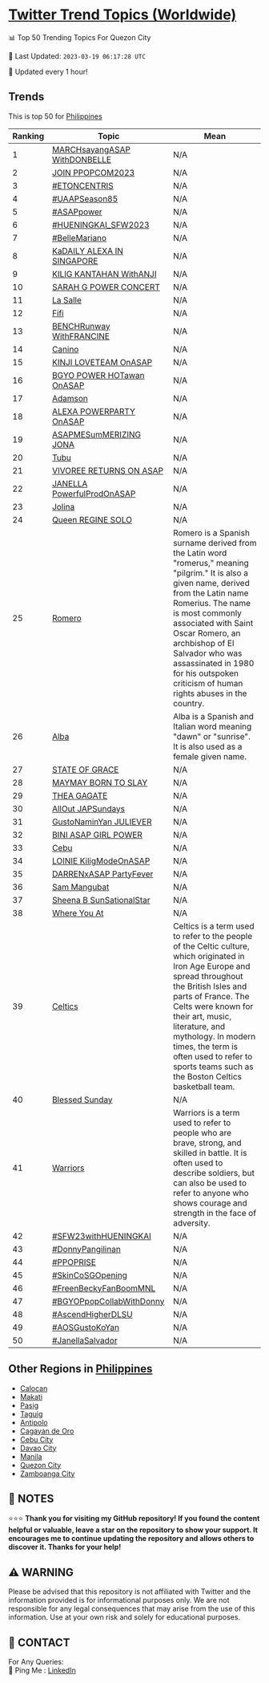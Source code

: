 [Twitter Trend Topics (Worldwide)](https://github.com/ErcinDedeoglu/Twitter-Trend-Topics)
==========


📊 Top 50 Trending Topics For Quezon City

📆 Last Updated: `2023-03-19 06:17:28 UTC`

🔧 Updated every 1 hour!


## Trends

This is top 50 for [Philippines](</Philippines>)

| Ranking | Topic | Mean |
| ------- | ------------ | ------------ |
| 1 | [MARCHsayangASAP WithDONBELLE](http://twitter.com/search?q=MARCHsayangASAP+WithDONBELLE) | N/A |
| 2 | [JOIN PPOPCOM2023](http://twitter.com/search?q=JOIN+PPOPCOM2023) | N/A |
| 3 | [#ETONCENTRIS](http://twitter.com/search?q=%23ETONCENTRIS) | N/A |
| 4 | [#UAAPSeason85](http://twitter.com/search?q=%23UAAPSeason85) | N/A |
| 5 | [#ASAPpower](http://twitter.com/search?q=%23ASAPpower) | N/A |
| 6 | [#HUENINGKAI_SFW2023](http://twitter.com/search?q=%23HUENINGKAI_SFW2023) | N/A |
| 7 | [#BelleMariano](http://twitter.com/search?q=%23BelleMariano) | N/A |
| 8 | [KaDAILY ALEXA IN SINGAPORE](http://twitter.com/search?q=KaDAILY+ALEXA+IN+SINGAPORE) | N/A |
| 9 | [KILIG KANTAHAN WithANJI](http://twitter.com/search?q=KILIG+KANTAHAN+WithANJI) | N/A |
| 10 | [SARAH G POWER CONCERT](http://twitter.com/search?q=SARAH+G+POWER+CONCERT) | N/A |
| 11 | [La Salle](http://twitter.com/search?q=La+Salle) | N/A |
| 12 | [Fifi](http://twitter.com/search?q=Fifi) | N/A |
| 13 | [BENCHRunway WithFRANCINE](http://twitter.com/search?q=BENCHRunway+WithFRANCINE) | N/A |
| 14 | [Canino](http://twitter.com/search?q=Canino) | N/A |
| 15 | [KINJI LOVETEAM OnASAP](http://twitter.com/search?q=KINJI+LOVETEAM+OnASAP) | N/A |
| 16 | [BGYO POWER HOTawan OnASAP](http://twitter.com/search?q=BGYO+POWER+HOTawan+OnASAP) | N/A |
| 17 | [Adamson](http://twitter.com/search?q=Adamson) | N/A |
| 18 | [ALEXA POWERPARTY OnASAP](http://twitter.com/search?q=ALEXA+POWERPARTY+OnASAP) | N/A |
| 19 | [ASAPMESumMERIZING JONA](http://twitter.com/search?q=ASAPMESumMERIZING+JONA) | N/A |
| 20 | [Tubu](http://twitter.com/search?q=Tubu) | N/A |
| 21 | [VIVOREE RETURNS ON ASAP](http://twitter.com/search?q=VIVOREE+RETURNS+ON+ASAP) | N/A |
| 22 | [JANELLA PowerfulProdOnASAP](http://twitter.com/search?q=JANELLA+PowerfulProdOnASAP) | N/A |
| 23 | [Jolina](http://twitter.com/search?q=Jolina) | N/A |
| 24 | [Queen REGINE SOLO](http://twitter.com/search?q=Queen+REGINE+SOLO) | N/A |
| 25 | [Romero](http://twitter.com/search?q=Romero) | Romero is a Spanish surname derived from the Latin word "romerus," meaning "pilgrim." It is also a given name, derived from the Latin name Romerius. The name is most commonly associated with Saint Oscar Romero, an archbishop of El Salvador who was assassinated in 1980 for his outspoken criticism of human rights abuses in the country. |
| 26 | [Alba](http://twitter.com/search?q=Alba) | Alba is a Spanish and Italian word meaning "dawn" or "sunrise". It is also used as a female given name. |
| 27 | [STATE OF GRACE](http://twitter.com/search?q=STATE+OF+GRACE) | N/A |
| 28 | [MAYMAY BORN TO SLAY](http://twitter.com/search?q=MAYMAY+BORN+TO+SLAY) | N/A |
| 29 | [THEA GAGATE](http://twitter.com/search?q=THEA+GAGATE) | N/A |
| 30 | [AllOut JAPSundays](http://twitter.com/search?q=AllOut+JAPSundays) | N/A |
| 31 | [GustoNaminYan JULIEVER](http://twitter.com/search?q=GustoNaminYan+JULIEVER) | N/A |
| 32 | [BINI ASAP GIRL POWER](http://twitter.com/search?q=BINI+ASAP+GIRL+POWER) | N/A |
| 33 | [Cebu](http://twitter.com/search?q=Cebu) | N/A |
| 34 | [LOINIE KiligModeOnASAP](http://twitter.com/search?q=LOINIE+KiligModeOnASAP) | N/A |
| 35 | [DARRENxASAP PartyFever](http://twitter.com/search?q=DARRENxASAP+PartyFever) | N/A |
| 36 | [Sam Mangubat](http://twitter.com/search?q=Sam+Mangubat) | N/A |
| 37 | [Sheena B SunSationalStar](http://twitter.com/search?q=Sheena+B+SunSationalStar) | N/A |
| 38 | [Where You At](http://twitter.com/search?q=Where+You+At) | N/A |
| 39 | [Celtics](http://twitter.com/search?q=Celtics) | Celtics is a term used to refer to the people of the Celtic culture, which originated in Iron Age Europe and spread throughout the British Isles and parts of France. The Celts were known for their art, music, literature, and mythology. In modern times, the term is often used to refer to sports teams such as the Boston Celtics basketball team. |
| 40 | [Blessed Sunday](http://twitter.com/search?q=Blessed+Sunday) | N/A |
| 41 | [Warriors](http://twitter.com/search?q=Warriors) | Warriors is a term used to refer to people who are brave, strong, and skilled in battle. It is often used to describe soldiers, but can also be used to refer to anyone who shows courage and strength in the face of adversity. |
| 42 | [#SFW23withHUENINGKAI](http://twitter.com/search?q=%23SFW23withHUENINGKAI) | N/A |
| 43 | [#DonnyPangilinan](http://twitter.com/search?q=%23DonnyPangilinan) | N/A |
| 44 | [#PPOPRISE](http://twitter.com/search?q=%23PPOPRISE) | N/A |
| 45 | [#SkinCoSGOpening](http://twitter.com/search?q=%23SkinCoSGOpening) | N/A |
| 46 | [#FreenBeckyFanBoomMNL](http://twitter.com/search?q=%23FreenBeckyFanBoomMNL) | N/A |
| 47 | [#BGYOPpopCollabWithDonny](http://twitter.com/search?q=%23BGYOPpopCollabWithDonny) | N/A |
| 48 | [#AscendHigherDLSU](http://twitter.com/search?q=%23AscendHigherDLSU) | N/A |
| 49 | [#AOSGustoKoYan](http://twitter.com/search?q=%23AOSGustoKoYan) | N/A |
| 50 | [#JanellaSalvador](http://twitter.com/search?q=%23JanellaSalvador) | N/A |



## Other Regions in [Philippines](</Philippines>)

* [Calocan](</Philippines/Calocan.md>)
* [Makati](</Philippines/Makati.md>)
* [Pasig](</Philippines/Pasig.md>)
* [Taguig](</Philippines/Taguig.md>)
* [Antipolo](</Philippines/Antipolo.md>)
* [Cagayan de Oro](</Philippines/Cagayan de Oro.md>)
* [Cebu City](</Philippines/Cebu City.md>)
* [Davao City](</Philippines/Davao City.md>)
* [Manila](</Philippines/Manila.md>)
* [Quezon City](</Philippines/Quezon City.md>)
* [Zamboanga City](</Philippines/Zamboanga City.md>)



## 📝 NOTES

⭐⭐⭐ **Thank you for visiting my GitHub repository! If you found the content helpful or valuable, leave a star on the repository to show your support. It encourages me to continue updating the repository and allows others to discover it. Thanks for your help!**


## ⚠️ WARNING

Please be advised that this repository is not affiliated with Twitter and the information provided is for informational purposes only. We are not responsible for any legal consequences that may arise from the use of this information. Use at your own risk and solely for educational purposes.


## 📨 CONTACT

 For Any Queries:  
            🏓 Ping Me : [LinkedIn](https://www.linkedin.com/in/ercindedeoglu/)
